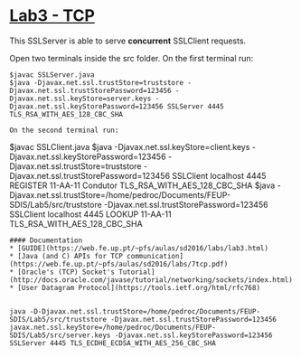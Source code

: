 # [Lab3 - TCP](https://github.com/pedro-c/FEUP-SDIS/tree/master/Lab3)

This SSLServer is able to serve **concurrent** SSLClient requests.

Open two terminals inside the src folder.
On the first terminal run:
```
$javac SSLServer.java
$java -Djavax.net.ssl.trustStore=truststore -Djavax.net.ssl.trustStorePassword=123456 -Djavax.net.ssl.keyStore=server.keys -Djavax.net.ssl.keyStorePassword=123456 SSLServer 4445 TLS_RSA_WITH_AES_128_CBC_SHA
```


```
On the second terminal run:
```
$javac SSLClient.java
$java -Djavax.net.ssl.keyStore=client.keys -Djavax.net.ssl.keyStorePassword=123456 -Djavax.net.ssl.trustStore=truststore -Djavax.net.ssl.trustStorePassword=123456 SSLClient localhost 4445 REGISTER 11-AA-11 Condutor TLS_RSA_WITH_AES_128_CBC_SHA
$java -Djavax.net.ssl.trustStore=/home/pedroc/Documents/FEUP-SDIS/Lab5/src/truststore -Djavax.net.ssl.trustStorePassword=123456 SSLClient localhost 4445 LOOKUP 11-AA-11 TLS_RSA_WITH_AES_128_CBC_SHA
```
#### Documentation
* [GUIDE](https://web.fe.up.pt/~pfs/aulas/sd2016/labs/lab3.html)
* [Java (and C) APIs for TCP communication](https://web.fe.up.pt/~pfs/aulas/sd2016/labs/7tcp.pdf)
* [Oracle's (TCP) Socket's Tutorial](http://docs.oracle.com/javase/tutorial/networking/sockets/index.html)
* [User Datagram Protocol](https://tools.ietf.org/html/rfc768)


java -D-Djavax.net.ssl.trustStore=/home/pedroc/Documents/FEUP-SDIS/Lab5/src/truststore -Djavax.net.ssl.trustStorePassword=123456 javax.net.ssl.keyStore=/home/pedroc/Documents/FEUP-SDIS/Lab5/src/server.keys -Djavax.net.ssl.keyStorePassword=123456 SSLServer 4445 TLS_ECDHE_ECDSA_WITH_AES_256_CBC_SHA